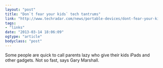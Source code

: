 ```yaml
---
layout: "post"
title: "Don`t fear your kids` tech tantrums"
link: "http://www.techradar.com/news/portable-devices/dont-fear-your-kids-tech-tantrums-1137171?utm_source=loopinsight.com&utm_medium=referral&utm_campaign=Feed%3A+loopinsight%2FKqJb+%28The+Loop%29"
tags: 
- "links"
date: "2013-03-14 18:06:09"
ogtype: "article"
bodyclass: "post"
---
```


Some people are quick to call parents lazy who give their kids iPads and other gadgets. Not so fast, says Gary Marshall.